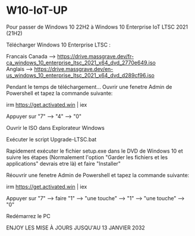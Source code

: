 # W10-IoT-UP
Pour passer de Windows 10 22H2 à Windows 10 Enterprise IoT LTSC 2021 (21H2)

Télécharger Windows 10 Enterprise LTSC : 

Francais Canada --> https://drive.massgrave.dev/fr-ca_windows_10_enterprise_ltsc_2021_x64_dvd_2770e649.iso     
Anglais --> https://drive.massgrave.dev/en-us_windows_10_enterprise_ltsc_2021_x64_dvd_d289cf96.iso

Pendant le temps de téléchargement...
Ouvrir une fenetre Admin de Powershell et tapez la commande suivante: 

irm https://get.activated.win | iex

Appuyer sur "7" --> "4" --> "0"

Ouvrir le ISO dans Explorateur Windows


Exécuter le script Upgrade-LTSC.bat


Rapidement exécuter le fichier setup.exe dans le DVD de Windows 10 et suivre les étapes (Normalement l'option "Garder les fichiers et les applications" devrais etre là) et faire "Installer"

Réouvrir une fenetre Admin de Powershell et tapez la commande suivante: 

irm https://get.activated.win | iex

Appuyer sur "7" --> faire "1" --> "une touche" --> "1" --> "une touche" --> "0"

Redémarrez le PC 

ENJOY LES MISE À JOURS JUSQU'AU 13 JANVIER 2032
